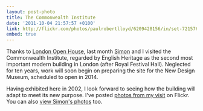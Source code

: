 ```yaml
---
layout: post-photo
title: The Commonwealth Institute
date: '2011-10-04 21:57:57 +0100'
link: http://flickr.com/photos/paulrobertlloyd/6209428156/in/set-72157627812094542
embed: true
---
```

Thanks to [London Open House][1], last month [Simon][2] and I visited the Commonwealth Institute, regarded by English Heritage as the second most important modern building in London (after Royal Festival Hall). Neglected for ten years, work will soon begin on preparing the site for the New Design Museum, scheduled to open in 2014.

Having exhibited here in 2002, I look forward to seeing how the building will adapt to meet its new purpose. I've posted [photos from my visit][3] on Flickr. You can also [view Simon's photos][4] too.

[1]: http://www.londonopenhouse.org/
[2]: http://riseofthemonkeys.co.uk/
[3]: http://www.flickr.com/photos/paulrobertlloyd/sets/72157627812094542/
[4]: http://www.flickr.com/photos/rocky1980/sets/72157627686115321/